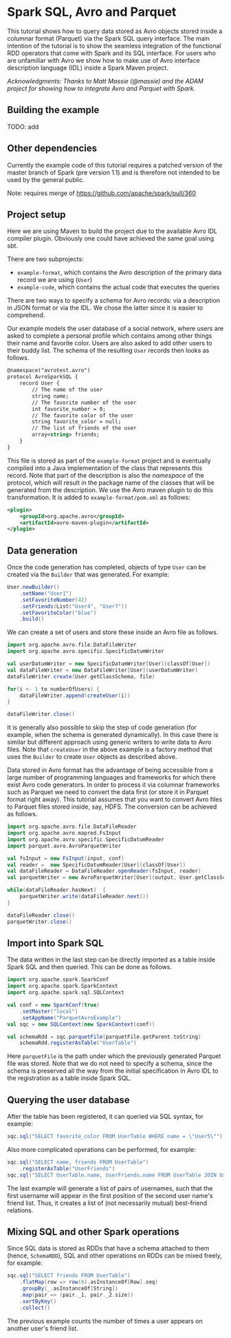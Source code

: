 Spark SQL, Avro and Parquet
===========================

This tutorial shows how to query data stored as Avro objects stored
inside a columnar format (Parquet) via the Spark SQL query
interface. The main intention of the tutorial is to show the seamless
integration of the functional RDD operators that come with Spark and
its SQL interface. For users who are unfamiliar with Avro we show how
to make use of Avro interface description language (IDL) inside a
Spark Maven project.

_Acknowledgments: Thanks to Matt Massie (@massie) and the ADAM
project for showing how to integrate Avro and Parquet with Spark._

Building the example
--------------------
TODO: add


Other dependencies
------------------

Currently the example code of this tutorial requires a patched version
of the master branch of Spark (pre version 1.1) and is therefore not
intended to be used by the general public.

Note: requires merge of https://github.com/apache/spark/pull/360

Project setup
-------------

Here we are using Maven to build the project due to the available Avro
IDL compiler plugin. Obviously one could have achieved the same goal
using sbt.

There are two subprojects:

* `example-format`, which contains the Avro description of the primary
  data record we are using (`User`)
* `example-code`, which contains the actual code that executes the
  queries

There are two ways to specify a schema for Avro records: via a
description in JSON format or via the IDL.  We chose the latter since
it is easier to comprehend.

Our example models the user database of a social network, where users
are asked to complete a personal profile which contains among other
things their name and favorite color. Users are also asked to add
other users to their buddy list. The schema of the resulting `User`
records then looks as follows.

```xml
@namespace("avrotest.avro")
protocol AvroSparkSQL {
    record User {
        // The name of the user
        string name;
        // The favorite number of the user
        int favorite_number = 0;
        // The favorite color of the user
        string favorite_color = null;
        // The list of friends of the user
        array<string> friends;
    }
}
```

This file is stored as part of the `example-format` project and is
eventually compiled into a Java implementation of the class that
represents this record. Note that part of the description is also the
_namespace_ of the protocol, which will result in the package name of
the classes that will be generated from the description. We use the
Avro maven plugin to do this transformation. It is added to
`example-format/pom.xml` as follows:

```xml
<plugin>
    <groupId>org.apache.avro</groupId>
    <artifactId>avro-maven-plugin</artifactId>
</plugin>
```

Data generation
---------------

Once the code generation has completed, objects of type `User` can be
created via the `Builder` that was generated. For example:

```Scala
User.newBuilder()
    .setName("User1")
    .setFavoriteNumber(42)
    .setFriends(List("User4", "User7"))
    .setFavoriteColor("blue")
    .build()
```

We can create a set of users and store these inside an Avro file as
follows.

```Scala
import org.apache.avro.file.DataFileWriter
import org.apache.avro.specific.SpecificDatumWriter

val userDatumWriter = new SpecificDatumWriter[User](classOf[User])
val dataFileWriter = new DataFileWriter[User](userDatumWriter)
dataFileWriter.create(User.getClassSchema, file)

for(i <- 1 to numberOfUsers) {
    dataFileWriter.append(createUser(i))
}

dataFileWriter.close()
```

It is generally also possible to skip the step of code generation (for
example, when the schema is generated dynamically). In this case there
is similar but different approach using generic writers to write data
to Avro files. Note that `createUser` in the above example is a
factory method that uses the `Builder` to create `User` objects as
described above.

Data stored in Avro format has the advantage of being accessible from
a large number of programming languages and frameworks for which there
exist Avro code generators. In order to process it via columnar
frameworks such as Parquet we need to convert the data first (or store
it in Parquet format right away). This tutorial assumes that you want
to convert Avro files to Parquet files stored inside, say, HDFS. The
conversion can be achieved as follows.

```Scala
import org.apache.avro.file.DataFileReader
import org.apache.avro.mapred.FsInput
import org.apache.avro.specific.SpecificDatumReader
import parquet.avro.AvroParquetWriter

val fsInput = new FsInput(input, conf)
val reader =  new SpecificDatumReader[User](classOf[User])
val dataFileReader = DataFileReader.openReader(fsInput, reader)
val parquetWriter = new AvroParquetWriter[User](output, User.getClassSchema)

while(dataFileReader.hasNext)  {
    parquetWriter.write(dataFileReader.next())
}

dataFileReader.close()
parquetWriter.close()
```

Import into Spark SQL
---------------------

The data written in the last step can be directly imported as a table
inside Spark SQL and then queried. This can be done as follows.

```Scala
import org.apache.spark.SparkConf
import org.apache.spark.SparkContext
import org.apache.spark.sql.SQLContext

val conf = new SparkConf(true)
    .setMaster("local")
    .setAppName("ParquetAvroExample")
val sqc = new SQLContext(new SparkContext(conf))

val schemaRdd = sqc.parquetFile(parquetFile.getParent.toString)
    schemaRdd.registerAsTable("UserTable")
```

Here `parquetFile` is the path under which the previously generated
Parquet file was stored. Note that we do not need to specify a schema,
since the schema is preserved all the way from the initial
specification in Avro IDL to the registration as a table inside Spark
SQL.

Querying the user database
--------------------------

After the table has been registered, it can queried via SQL syntax, for
example:

```Scala
sqc.sql("SELECT favorite_color FROM UserTable WHERE name = \"User5\"").collect()
```

Also more complicated operations can be performed, for example:

```Scala
sqc.sql("SELECT name, friends FROM UserTable")
    .registerAsTable("UserFriends")
sqc.sql("SELECT UserTable.name, UserFriends.name FROM UserTable JOIN UserFriends ON UserTable.name = UserFriends.friends[0]")
```

The last example will generate a list of pairs of usernames, such that
the first username will appear in the first position of the second
user name's friend list. Thus, it creates a list of (not necessarily
mutual) best-friend relations.

Mixing SQL and other Spark operations
-------------------------------------

Since SQL data is stored as RDDs that have a schema attached to them
(hence, `SchemaRDD`), SQL and other operations on RDDs can be mixed freely,
for example:

```Scala
sqc.sql("SELECT friends FROM UserTable")
    .flatMap(row => row(0).asInstanceOf[Row].seq)
    .groupBy(_.asInstanceOf[String])
    .map(pair => (pair._1, pair._2.size))
    .sortByKey()
    .collect()
```

The previous example counts the number of times a user appears on
another user's friend list.
